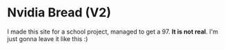 # Nvidia Bread (V2)

I made this site for a school project, managed to get a 97. **It is not real**.
I'm just gonna leave it like this :)
